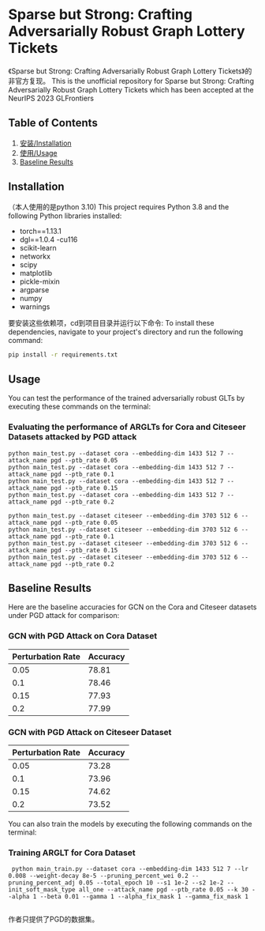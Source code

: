 # Sparse but Strong: Crafting Adversarially Robust Graph Lottery Tickets

《Sparse but Strong: Crafting Adversarially Robust Graph Lottery Tickets》的非官方复现。
This is the unofficial repository for Sparse but Strong: Crafting Adversarially Robust Graph Lottery Tickets which has been accepted at the NeurIPS 2023 GLFrontiers

## Table of Contents
1. [安装/Installation](#installation)
2. [使用/Usage](#usage)
3. [Baseline Results](#baseline-results)

<a name="installation"></a>
## Installation

（本人使用的是python 3.10)
This project requires Python 3.8 and the following Python libraries installed:

- torch==1.13.1
- dgl==1.0.4 -cu116
- scikit-learn
- networkx
- scipy
- matplotlib
- pickle-mixin
- argparse
- numpy
- warnings

要安装这些依赖项，cd到项目目录并运行以下命令:
To install these dependencies, navigate to your project's directory and run the following command:

```bash
pip install -r requirements.txt
```
<a name="usage"></a>
## Usage

You can test the performance of the trained adversarially robust GLTs by executing these commands on the terminal:

### Evaluating the performance of ARGLTs for Cora and Citeseer Datasets attacked by PGD attack
```
python main_test.py --dataset cora --embedding-dim 1433 512 7 --attack_name pgd --ptb_rate 0.05
python main_test.py --dataset cora --embedding-dim 1433 512 7 --attack_name pgd --ptb_rate 0.1
python main_test.py --dataset cora --embedding-dim 1433 512 7 --attack_name pgd --ptb_rate 0.15
python main_test.py --dataset cora --embedding-dim 1433 512 7 --attack_name pgd --ptb_rate 0.2

python main_test.py --dataset citeseer --embedding-dim 3703 512 6 --attack_name pgd --ptb_rate 0.05
python main_test.py --dataset citeseer --embedding-dim 3703 512 6 --attack_name pgd --ptb_rate 0.1
python main_test.py --dataset citeseer --embedding-dim 3703 512 6 --attack_name pgd --ptb_rate 0.15
python main_test.py --dataset citeseer --embedding-dim 3703 512 6 --attack_name pgd --ptb_rate 0.2
```
<a name="baseline-results"></a>
## Baseline Results

Here are the baseline accuracies for GCN on the Cora and Citeseer datasets under PGD attack for comparison:

### GCN with PGD Attack on Cora Dataset

| Perturbation Rate | Accuracy |
|-------------------|----------|
| 0.05              | 78.81    |
| 0.1               | 78.46    |
| 0.15              | 77.93    |
| 0.2               | 77.99    |

### GCN with PGD Attack on Citeseer Dataset

| Perturbation Rate | Accuracy |
|-------------------|----------|
| 0.05              | 73.28    |
| 0.1               | 73.96    |
| 0.15              | 74.62    |
| 0.2               | 73.52    |

You can also train the models by executing the following commands on the terminal:

### Training ARGLT for Cora Dataset
```
 python main_train.py --dataset cora --embedding-dim 1433 512 7 --lr 0.008 --weight-decay 8e-5 --pruning_percent_wei 0.2 --pruning_percent_adj 0.05 --total_epoch 10 --s1 1e-2 --s2 1e-2 --init_soft_mask_type all_one --attack_name pgd --ptb_rate 0.05 --k 30 --alpha 1 --beta 0.01 --gamma 1 --alpha_fix_mask 1 --gamma_fix_mask 1


```

作者只提供了PGD的数据集。